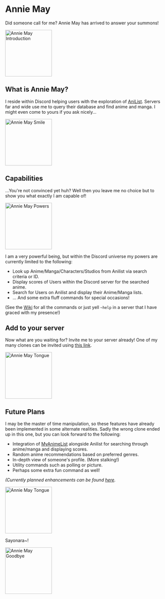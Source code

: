# Annie May
Did someone call for me? Annie May has arrived to answer your summons!

<img src="https://66.media.tumblr.com/fb9b39165beb8498ffd27440a898a3b9/tumblr_o8vmky7I0r1uizekgo1_500.gifv" alt="Annie May Introduction" width="150"/>

## What is Annie May?
I reside within Discord helping users with the exploration of [AniList](https://anilist.co/). Servers far and wide use me to query their database and find anime and manga. I might even come to yours if you ask nicely...

<img src="https://66.media.tumblr.com/270d213704dd3dd6157e715d20ed76d4/tumblr_o47xjiu7fm1tjzuz3o1_500.gif" alt="Annie May Smile" width="150"/>

## Capabilities
...You're not convinced yet huh? Well then you leave me no choice but to show you what exactly I am capable of!

<img src="https://media1.tenor.com/images/31a8b0bbd28dc04e1f0d08dee129b29f/tenor.gif?itemid=17100502" alt="Annie May Powers" width="150"/>

I am a very powerful being, but within the Discord universe my powers are currently limited to the following:
* Look up Anime/Manga/Characters/Studios from Anilist via search criteria or ID.
* Display scores of Users within the Discord server for the searched anime.
* Search for Users on Anilist and display their Anime/Manga lists.
* ... And some extra fluff commands for special occasions!

(See the [Wiki](https://github.com/AlexanderColen/Annie-May-Discord-Bot/wiki) for all the commands or just yell `~help` in a server that I have graced with my presence!)

## Add to your server
Now what are you waiting for? Invite me to your server already! One of my many clones can be invited using [this link](https://discordapp.com/api/oauth2/authorize?client_id=701143398526222386&permissions=388160&scope=bot).

<img src="https://media1.tenor.com/images/e872381b23f2eca81655eecbb32cffe4/tenor.gif?itemid=11641795" alt="Annie May Tongue" width="150"/>

## Future Plans
I may be the master of time manipulation, so these features have already been implemented in some alternate realities. Sadly the wrong clone ended up in this one, but you can look forward to the following:
* Integration of [MyAnimeList](https://myanimelist.net/) alongside Anilist for searching through anime/manga and displaying scores.
* Random anime recommendations based on preferred genres.
* In-depth view of someone's profile. (More stalking!)
* Utility commands such as polling or picture.
* Perhaps some extra fun command as well!

_(Currently planned enhancements can be found [here](https://github.com/AlexanderColen/Annie-May-Discord-Bot/issues?q=is%3Aissue+is%3Aopen+label%3Aenhancement)._

<img src="https://media1.tenor.com/images/db422711b4469b8f7b6cea4d0ef36889/tenor.gif?itemid=5064361" alt="Annie May Tongue" width="150"/>

Sayonara~!

<img src="https://66.media.tumblr.com/43cc7762e3440d9433dc91f4e651c875/tumblr_on7clpbVRE1tmp0dno1_500.gif" alt="Annie May Goodbye" width="150"/>
